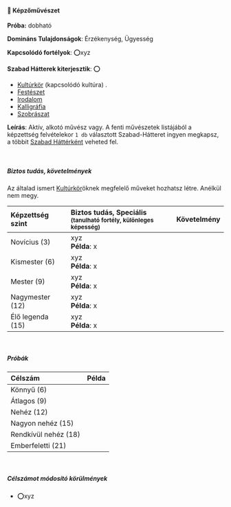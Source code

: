 #### 🔵 Képzőművészet

**Próba:** dobható

**Domináns Tulajdonságok**: Érzékenység, Ügyesség

**Kapcsolódó fortélyok**: ⭕xyz

**Szabad Hátterek kiterjesztik**: ⭕
- [Kultúrkör](../hatterek.szabad/kulturkor.md) (kapcsolódó kultúra)
.
- [Festészet](../hatterek.szabad/festeszet.md)
- [Irodalom](../hatterek.szabad/irodalom.md)
- [Kalligráfia](../hatterek.szabad/kalligrafia.md)
- [Szobrászat](../hatterek.szabad/szobraszat.md)


**Leírás**: Aktív, alkotó művész vagy. A fenti művészetek listájából a képzettség felvételekor `1 db` választott Szabad-Hátteret ingyen megkapsz, a többit [Szabad Háttérként](../042_szabad_hatterek.md) veheted fel.

<br />

##### Biztos tudás, követelmények

Az általad ismert [Kultúrkör](../hatterek.szabad/kulturkor.md)öknek megfelelő műveket hozhatsz létre. Anélkül nem megy.

| Képzettség szint | Biztos tudás, Speciális <br /><sub>(tanulható fortély, különleges  képesség)</sub> | Követelmény |
|:---------------- |:---------------------------------------------------------------------------------- |:-----------:|
| Novícius (3)     | xyz <br /> **Példa**: x                                                            |             |
| Kismester (6)    | xyz <br /> **Példa**: x                                                            |             |
| Mester (9)       | xyz <br /> **Példa**: x                                                            |             |
| Nagymester (12)  | xyz <br /> **Példa**: x                                                            |             |
| Élő legenda (15) | xyz <br /> **Példa**: x                                                            |             |

<br />

##### Próbák

| Célszám | Példa  |
| :----------- | :----------- |
| Könnyű       (6)  | |
| Átlagos      (9)  | |
| Nehéz        (12) | |
| Nagyon nehéz (15) | |
| Rendkívül nehéz (18) | |
| Emberfeletti (21) | |

<br />

##### Célszámot módosító körülmények

- ⭕xyz



